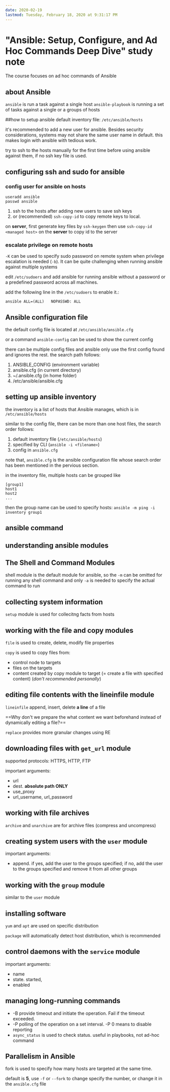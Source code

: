 ```yaml
---
date: 2020-02-19
lastmod: Tuesday, February 18, 2020 at 9:31:17 PM
---
```

# "Ansible: Setup, Configure, and Ad Hoc Commands Deep Dive" study note 

The course focuses on ad hoc commands of Ansible

## about Ansible
`ansible` is run a task against a single host
`ansible-playbook` is running a set of tasks against a single or a groups of hosts

##how to setup ansible
default inventory file: `/etc/ansible/hosts`

it's recommended to add a new user for ansible. Besides security considerations, systems may not share the same user name in default. this makes login with ansible with tedious work.

try to ssh to the hosts manually for the first time before using ansible against them, if no ssh key file is used.

## configuring ssh and sudo for ansible 

### config user for ansible on hosts
```
useradd ansible
passwd ansible
```

1. ssh to the hosts after adding new users to save ssh keys 
2. or (recommended) `ssh-copy-id` to copy remote keys to local.

on **server**, first generate key files by `ssh-keygen`
then use `ssh-copy-id <managed host>` on the **server** to copy id to the server

### escalate privilege on remote hosts
`-K` can be used to specify sudo password on remote system when privilege escalation is needed (`-b`). It can be quite challenging when running ansible against multiple systems

edit `/etc/sudoers` and add ansible for running ansible without a password or a predefined password across all machines.

add the following line in the `/etc/sudoers` to enable it.:
```
ansible ALL=(ALL)   NOPASSWD: ALL
```

## Ansible configuration file

the default config file is located at `/etc/ansible/ansible.cfg`

or a command `ansible-config` can be used to show the current config

there can be multiple config files and ansible only use the first config found and ignores the rest. the search path follows:
1. ANSIBLE_CONFIG (environment variable)
2. ansible.cfg (in current directory)
3. ~/.ansible.cfg (in home folder)
4. /etc/ansible/ansible.cfg

## setting up ansible inventory

the inventory is a list of hosts that Ansible manages, which is in `/etc/ansible/hosts`

similar to the config file, there can be more than one host files, the search order follows:
1. default inventory file (`/etc/ansible/hosts`)
2. specified by CLI (`ansible -i <filename>`)
3. config in `ansible.cfg`

note that, `ansible.cfg` is the ansible configuration file whose search order has been mentioned in the pervious section.

in the inventory file, multiple hosts can be grouped like
```
[group1]
host1
host2
...
```

then the group name can be used to specify hosts:
`ansible -m ping -i inventory group1`

## ansible command

## understanding ansible modules

## The Shell and Command Modules

shell module is the default module for ansible, so the `-m` can be omitted for running any shell command and only `-a` is needed to specify the actual command to run

## collecting system information

`setup` module is used for collecitng facts from hosts

## working with the file and copy modules

`file` is used to create, delete, modify file properties

`copy` is used to copy files from:

* control node to targets
* files on the targets
* content created by copy module to target (= create a file with specified content) (*don't recommended personally*)

## editing file contents with the lineinfile module 

`lineinfile` append, insert, delete **a line** of a file

==Why don't we prepare the what content we want beforehand instead of dynamically editing a file?==

`replace` provides more granular changes using RE

## downloading files with `get_url` module

supported protocols: HTTPS, HTTP, FTP

important arguments:

* url
* dest. **absolute path ONLY**
* use_proxy
* url_username, url_password

## working with file archives

`archive` and `unarchive` are for archive files (compress and uncompress)

## creating system users with the `user` module

important arguments:

* append. if yes, add the user to the groups specified; if no, add the user to the groups specified and remove it from all other groups

## working with the `group` module

similar to the `user` module

## installing software

`yum` and `apt` are used on specific distribution 

`package` will automatically detect host distribution, which is recommended

## control daemons with the `service` module

important arguments:

* name
* state. started, 
* enabled

## managing long-running commands

* -B provide timeout and initiate the operation. Fail if the timeout exceeded.
* -P polling of the operation on a set interval. -P 0 means to disable reporting
* `async_status` is used to check status. useful in playbooks, not ad-hoc command

## Parallelism in Ansible

fork is used to specify how many hosts are targeted at the same time.

default is **5**, use `-f` or `--fork` to change specify the number, or change it in the `ansible.cfg` file

